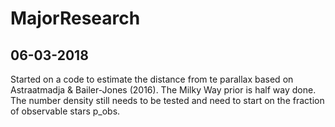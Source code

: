 # MajorResearch

06-03-2018
-----------
Started on a code to estimate the distance from te parallax based on Astraatmadja & Bailer-Jones (2016).
The Milky Way prior is half way done. The number density still needs to be tested and need to start on the fraction of observable stars p_obs. 
